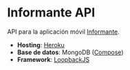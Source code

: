 # Informante API

API para la aplicación móvil [Informante](http://www.informanteapp.co/).

* **Hosting**: [Heroku](http://heroku.com)
* **Base de datos**: MongoDB ([Compose](https://www.compose.io/mongodb/))
* **Framework**: [LoopbackJS](http://loopback.io/)
